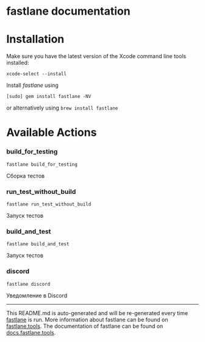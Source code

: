 fastlane documentation
================
# Installation

Make sure you have the latest version of the Xcode command line tools installed:

```
xcode-select --install
```

Install _fastlane_ using
```
[sudo] gem install fastlane -NV
```
or alternatively using `brew install fastlane`

# Available Actions
### build_for_testing
```
fastlane build_for_testing
```
Сборка тестов
### run_test_without_build
```
fastlane run_test_without_build
```
Запуск тестов
### build_and_test
```
fastlane build_and_test
```
Запуск тестов
### discord
```
fastlane discord
```
Уведомление в Discord

----

This README.md is auto-generated and will be re-generated every time [fastlane](https://fastlane.tools) is run.
More information about fastlane can be found on [fastlane.tools](https://fastlane.tools).
The documentation of fastlane can be found on [docs.fastlane.tools](https://docs.fastlane.tools).
